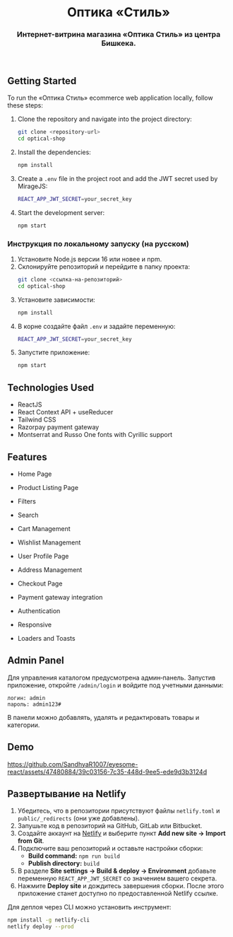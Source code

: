 # <h1 align="center"> Оптика «Стиль» </h1>
<h3 align="center">Интернет-витрина магазина «Оптика Стиль» из центра Бишкека.</h3>
<br/>

## Getting Started

To run the «Оптика Стиль» ecommerce web application locally, follow these steps:

1. Clone the repository and navigate into the project directory:
   ```bash
   git clone <repository-url>
   cd optical-shop
   ```
2. Install the dependencies:
   ```bash
   npm install
   ```
3. Create a `.env` file in the project root and add the JWT secret used by MirageJS:
   ```bash
   REACT_APP_JWT_SECRET=your_secret_key
   ```
4. Start the development server:
   ```bash
   npm start
   ```

### Инструкция по локальному запуску (на русском)

1. Установите Node.js версии 16 или новее и npm.
2. Склонируйте репозиторий и перейдите в папку проекта:
   ```bash
   git clone <ссылка-на-репозиторий>
   cd optical-shop
   ```
3. Установите зависимости:
   ```bash
   npm install
   ```
4. В корне создайте файл `.env` и задайте переменную:
   ```bash
   REACT_APP_JWT_SECRET=your_secret_key
   ```
5. Запустите приложение:
   ```bash
   npm start
   ```

## Technologies Used

- ReactJS
- React Context API + useReducer
- Tailwind CSS
- Razorpay payment gateway
- Montserrat and Russo One fonts with Cyrillic support

## Features

- Home Page

- Product Listing Page

- Filters
- Search

- Cart Management

- Wishlist Management

- User Profile Page
- Address Management

- Checkout Page
- Payment gateway integration

- Authentication

- Responsive

- Loaders and Toasts

## Admin Panel

Для управления каталогом предусмотрена админ‑панель. 
Запустив приложение, откройте `/admin/login` и войдите под учетными данными:

```
логин: admin
пароль: admin123#
```

В панели можно добавлять, удалять и редактировать товары и категории.

## Demo


https://github.com/SandhyaR1007/eyesome-react/assets/47480884/39c03156-7c35-448d-9ee5-ede9d3b3124d


## Развертывание на Netlify

1. Убедитесь, что в репозитории присутствуют файлы `netlify.toml` и `public/_redirects` (они уже добавлены).
2. Запушьте код в репозиторий на GitHub, GitLab или Bitbucket.
3. Создайте аккаунт на [Netlify](https://www.netlify.com/) и выберите пункт **Add new site -> Import from Git**.
4. Подключите ваш репозиторий и оставьте настройки сборки:
   - **Build command:** `npm run build`
   - **Publish directory:** `build`
5. В разделе **Site settings -> Build & deploy -> Environment** добавьте переменную `REACT_APP_JWT_SECRET` со значением вашего секрета.
6. Нажмите **Deploy site** и дождитесь завершения сборки. После этого приложение станет доступно по предоставленной Netlify ссылке.

Для деплоя через CLI можно установить инструмент:

```bash
npm install -g netlify-cli
netlify deploy --prod
```
